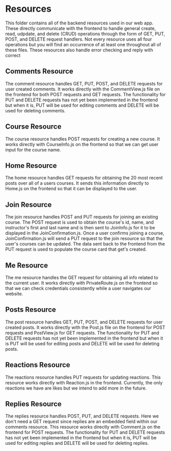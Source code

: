 # Resources

This folder contains all of the backend resources used in our web app. These directly communicate with the frontend to handle general create, read, udpdate, and delete (CRUD) operations through the form of GET, PUT, POST, and DELETE request handlers. Not every resource uses all four operations but you will find an occurrence of at least one throughout all of these files. These resources also handle error checking and reply with correct

## Comments Resource

The comment resource handles GET, PUT, POST, and DELETE requests for user created comments. It works directly with the CommentView.js file on the frontend for both POST requests and GET requests. The functionality for PUT and DELETE requests has not yet been implemented in the frontend but when it is, PUT will be used for editing comments and DELETE will be used for deleting comments.

## Course Resource

The course resource handles POST requests for creating a new course. It works directly with CourseInfo.js on the frontend so that we can get user input for the course name.

## Home Resource

The home resource handles GET requests for obtaining the 20 most recent posts over all of a users courses. It sends this information directly to Home.js on the frontend so that it can be displayed to the user.

## Join Resource

The join resource handles POST and PUT requests for joining an existing course. The POST request is used to obtain the course's id, name, and instructor's first and last name and is then sent to JoinInfo.js for it to be displayed in the JoinConfirmation.js. Once a user confirms joining a course, JoinConfirmation.js will send a PUT request to the join resource so that the user's courses can be updated. The data sent back to the frontend from the PUT request is used to populate the course card that get's created.

## Me Resource

The me resource handles the GET request for obtaining all info related to the current user. It works directly with PrivateRoute.js on the frontend so that we can check credentials consistently while a user navigates our website.

## Posts Resource

The post resource handles GET, PUT, POST, and DELETE requests for user created posts. It works directly with the Post.js file on the frontend for POST requests and PostView.js for GET requests. The functionality for PUT and DELETE requests has not yet been implemented in the frontend but when it is PUT will be used for editing posts and DELETE will be used for deleting posts.

## Reactions Resource

The reactions resource handles PUT requests for updating reactions. This resource works directly with Reaction.js in the frontend. Currently, the only reactions we have are likes but we intend to add more in the future.

## Replies Resource

The replies resource handles POST, PUT, and DELETE requests. Here we don't need a GET request since replies are an embedded field within our comments resource. This resource works directly with Comment.js on the frontend for POST requests. The functionality for PUT and DELETE requests has not yet been implemented in the frontend but when it is, PUT will be used for editing replies and DELETE will be used for deleting replies.
